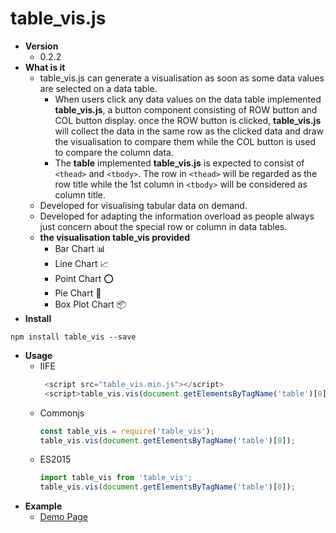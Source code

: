 # table_vis.js
  * **Version**
    * 0.2.2
  * **What is it**
    * table_vis.js can generate a visualisation as soon as some data values are selected on a data table.
      * When users click any data values on the data table implemented **table_vis.js**, a button component consisting of ROW button and COL button display. once the ROW button is clicked, **table_vis.js** will collect the data in the same row as the clicked data and draw the visualisation to compare them while the COL button is used to compare the column data.
      * The **table** implemented **table_vis.js** is expected to consist of `<thead>` and `<tbody>`. The row in `<thead>` will be regarded as the row title while the 1st column in `<tbody>` will be considered as column title.
    * Developed for visualising tabular data on demand.
    * Developed for adapting the information overload as people always just concern about the special row or column in data tables.
    * **the visualisation table_vis provided**
      * Bar Chart :bar_chart:
      * Line Chart :chart_with_upwards_trend:
      * Point Chart :o:
      * Pie Chart :100:
      * Box Plot Chart :package:
  * **Install**
   ```
   npm install table_vis --save
   ```
  * **Usage**
    * IIFE
      ```Javascript
       <script src="table_vis.min.js"></script>
       <script>table_vis.vis(document.getElementsByTagName('table')[0])</script>
      ```
    * Commonjs
      ```Javascript
      const table_vis = require('table_vis');
      table_vis.vis(document.getElementsByTagName('table')[0]);
      ```
    * ES2015
      ```Javascript
      import table_vis from 'table_vis';
      table_vis.vis(document.getElementsByTagName('table')[0]);
      ```
  * **Example**
     * [Demo Page](https://github.com/YarnChen/table_vis/demo/demo.html)
